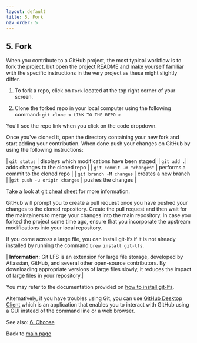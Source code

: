 ```yaml
---
layout: default
title: 5. Fork
nav_order: 5
---
```

## 5. Fork

When you contribute to a GitHub project, the most typical workflow is to fork the project, but open the project README and make yourself familiar with the specific instructions in the very project as these might slightly differ. 

1. To fork a repo, click on `Fork` located at the top right corner of your screen.

2. Clone the forked repo in your local computer using the following command:
  `git clone < LINK TO THE REPO >`

You'll see the repo link when you click on the code dropdown. 

Once you've cloned it, open the directory containing your new fork and start adding your contribution.
When done push your changes on GitHub by using the following instructions:

| `git status` | displays which modifications have been staged|
| `git add .`| adds changes to the cloned repo |
| `git commit -m "changes"` | performs a commit to the cloned repo |
| `git branch -M changes` | creates a new branch |
|`git push -u origin changes` | pushes the changes |

Take a look at [git cheat sheet](<https://education.github.com/git-cheat-sheet-education.pdf>) for more information.

GitHub will prompt you to create a pull request once you have pushed your changes to the cloned repository. Create the pull request and then wait for the maintainers to merge your changes into the main repository. In case you forked the project some time ago, ensure that you incorporate the upstream modifications into your local repository. 

If you come across a large file, you can install git-lfs if it is not already installed by running the command `brew install git-lfs`.

| **Information**: Git LFS is an extension for large file storage, developed by Atlassian, GitHub, and several other open-source contributors. By downloading appropriate versions of large files slowly, it reduces the impact of large files in your repository.|

You may refer to the documentation provided on [how to install git-lfs](<https://docs.github.com/en/repositories/working-with-files/managing-large-files/installing-git-large-file-storage> "How to install git-lfs").

Alternatively, if you have troubles using Git, you can use [GitHub Desktop Client](<https://docs.github.com/en/desktop/installing-and-configuring-github-desktop/overview/getting-started-with-github-desktop>) which is an application that enables you to interact with GitHub using a GUI instead of the command line or a web browser.

See also: [6. Choose](choose.md)

Back to [main page](index.md)
